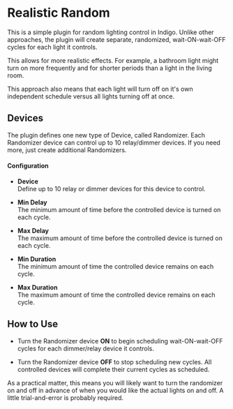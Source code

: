 # Realistic Random

This is a simple plugin for random lighting control in Indigo.  Unlike other approaches, the plugin will create separate, randomized, wait-ON-wait-OFF cycles for each light it controls.  

This allows for more realistic effects. For example, a bathroom light might turn on more frequently and for shorter periods than a light in the living room.

This approach also means that each light will turn off on it's own independent schedule versus all lights turning off at once.

## Devices

The plugin defines one new type of Device, called Randomizer.  Each Randomizer device can control up to 10 relay/dimmer devices.  If you need more, just create additional Randomizers.

#### Configuration

* **Device**  
Define up to 10 relay or dimmer devices for this device to control.

* **Min Delay**  
The minimum amount of time before the controlled device is turned on each cycle.

* **Max Delay**  
The maximum amount of time before the controlled device is turned on each cycle.

* **Min Duration**  
The minimum amount of time the controlled device remains on each cycle.

* **Max Duration**  
The maximum amount of time the controlled device remains on each cycle.


## How to Use

* Turn the Randomizer device **ON** to begin scheduling wait-ON-wait-OFF cycles for each dimmer/relay device it controls.

* Turn the Randomizer device **OFF** to stop scheduling new cycles.  All controlled devices will complete their current cycles as scheduled.  

As a practical matter, this means you will likely want to turn the randomizer on and off in advance of when you would like the actual lights on and off.  A little trial-and-error is probably required.